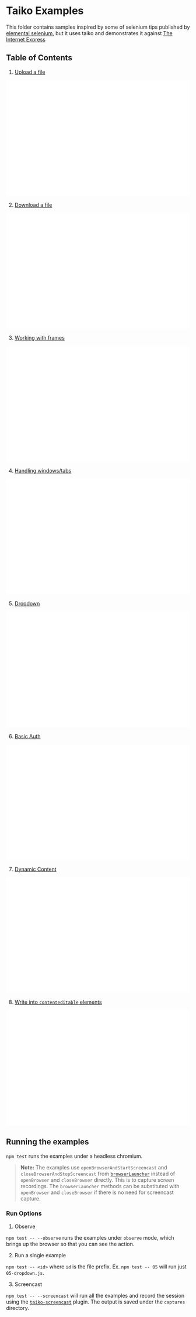 # Taiko Examples

This folder contains samples inspired by some of selenium tips published by [elemental selenium](https://github.com/tourdedave/elemental-selenium-tips), but it uses taiko and demonstrates it against [The Internet Express](https://github.com/getgauge-contrib/the-internet-express)

## Table of Contents

1. [Upload a file](01-file_upload.js)

![Upload a file](gifs/file-upload.gif)

2. [Download a file](02-file_download.js)

![Downloada file](gifs/file-download.gif)

3. [Working with frames](03-work-with-frames.js)

![Upload a file](gifs/frames.gif)

4. [Handling windows/tabs](04-windows-tabs.js)

![Upload a file](gifs/windows.gif)

5. [Dropdown](05-dropdown.js)

![Upload a file](gifs/dropdown.gif)

6. [Basic Auth](06-basic-auth.js)

![Upload a file](gifs/basic-auth.gif)

7. [Dynamic Content](07-dynamic-loading.js)

![Upload a file](gifs/dynamic-pages.gif)

8. [Write into `contenteditable` elements](08-contenteditable.js)

![`contenteditable` Fields](gifs/contenteditable.gif)

## Running the examples

`npm test` runs the examples under a headless chromium.

> **Note:** The examples use `openBrowserAndStartScreencast` and `closeBrowserAndStopScreencast` from [`browserLauncher`](browserLauncher.js) instead of `openBrowser` and `closeBrowser` directly. This is to capture screen recordings. The `browserLauncher` methods can be substituted with `openBrowser` and `closeBrowser` if there is no need for screencast capture.

### Run Options

1. Observe

`npm test -- --observe` runs the examples under `observe` mode, which brings up the browser so that you can see the action.

2. Run a single example

`npm test -- <id>` where `id` is the file prefix. Ex. `npm test -- 05` will run just `05-dropdown.js`.

3. Screencast

`npm test -- --screencast` will run all the examples and record the session using the [`taiko-screencast`](https://github.com/getgauge-contrib/taiko-screencast) plugin. The output is saved under the `captures` directory.
